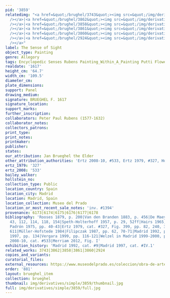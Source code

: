 ```yaml
---
pid: '3859'
relatedimg: "<a href=&quot;/brughel/3743&quot;><img src=&quot;/img/derivatives/simple/3743/thumbnail.jpg&quot;
  /></a>|<a href=&quot;/brughel/3862&quot;><img src=&quot;/img/derivatives/simple/3862/thumbnail.jpg&quot;
  /></a>|<a href=&quot;/brughel/3858&quot;><img src=&quot;/img/derivatives/simple/3858/thumbnail.jpg&quot;
  /></a>|<a href=&quot;/brughel/3861&quot;><img src=&quot;/img/derivatives/simple/3861/thumbnail.jpg&quot;
  /></a>|<a href=&quot;/brughel/3860&quot;><img src=&quot;/img/derivatives/simple/3860/thumbnail.jpg&quot;
  /></a>|<a href=&quot;/brughel/2924&quot;><img src=&quot;/img/derivatives/simple/2924/thumbnail.jpg&quot;
  /></a>"
label: The Sense of Sight
object_type: Painting
genre: Allegory
tags: Encyclopedic Senses Rubens Painting_Within_A_Painting Putti Flowers Globe Sculpture
realdate: '1617'
height_cm: '64.7'
width_cm: '109.5'
diameter_cm: 
plate_dimensions: 
support: Panel
drawing_medium: 
signature: BRUEGHEL F. 1617
signature_location: 
support_marks: 
further_inscription: 
collaborators: Peter Paul Rubens (1577-1632)
collaborator_notes: 
collectors_patrons: 
print_type: 
print_notes: 
printmaker: 
publisher: 
states: 
our_attribution: Jan Brueghel the Elder
other_attribution_authorities: 'Ertz 2008-10, #533, Ertz 1979, #327, Honig database'
ertz_1979: '327'
ertz_2008: '533'
bailey_walker: 
hollstein_no: 
collection_type: Public
location_country: Spain
location_city: Madrid
location: Madrid, Spain
location_collection: Museo del Prado
location_or_most_recent_sale_notes: 'inv. #1394'
provenance: 6173|6174|6175|6176|6177|6178
bibliography: 'Rooses 1879, p. 200|Van den Branden 1883, p. 456|De Maeyer 1955, pp.
  43, 112, 114, 118, 154|Speth-Holterhoff 1957, p. 29, 52ff|Hairs 1965, p. 150|Díaz
  Padrón 1975, pp. 40-43|Ertz 1979, cat. #327, Fig. 399, pp. 82, 240, 332, 343-47,
  611|Müller-Hofstede 1984|Filipczak 1987, pp. 62, 70-71|Madrid 1992, pp. 112-125|Madrid
  1997, pp. 134|Vergara 1999, pp. 116-121|Welzel in Madrid 1999-2000, pp. 89-97|Ertz
  2008-10, cat. #533|Merriam 2012, Fig. I'
exhibition_history: 'Madrid 1992, cat. #9|Madrid 1997, cat. #IV.1'
related_works: 3743|3862|3858|3861|3860|2924
copies_and_variants: 
curatorial_files: 
external_resources: https://www.museodelprado.es/coleccion/obra-de-arte/la-vista/494fd4d5-16d2-4857-811b-e0b2a0eb7fc7
order: '881'
layout: brueghel_item
collection: brueghel
thumbnail: img/derivatives/simple/3859/thumbnail.jpg
full: img/derivatives/simple/3859/full.jpg
---
```

